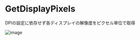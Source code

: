 # GetDisplayPixels
DPIの設定に依存せず各ディスプレイの解像度をピクセル単位で取得

![image](https://user-images.githubusercontent.com/2605401/216027930-322b05e5-b1f6-4183-ab1b-130e92825d5b.png)
